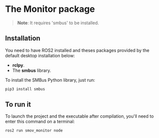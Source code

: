 # The Monitor  package

> **Note**: It requires 'smbus' to be installed.

## Installation

You need to have ROS2 installed and theses packages provided by the default desktop installation below: 

* **rclpy**.
* The **smbus** library.

To install the SMBus Python library, just run: 
```bash
pip3 install smbus
```

## To run it
To launch the project and the executable after compilation, you'll need to enter this command on a terminal:
```bash
ros2 run smov_monitor node
```
